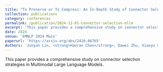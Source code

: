 ```yaml
---
title: "To Preserve or To Compress: An In-Depth Study of Connector Selection in Multimodal Large Language Models"
collection: publications
category: conferences
permalink: /publication/2024-12-01-connector-selection-mllm
excerpt: 'This paper provides a comprehensive study on connector selection strategies in Multimodal Large Language Models.'
date: 2024
venue: 'EMNLP 2024 Main'
paperurl: 'https://arxiv.org/abs/2410.06765'
Authors: 'Junyan Lin, <strong>Haoran Chen</strong>, Dawei Zhu, Xiaoyu Shen'
---
```


This paper provides a comprehensive study on connector selection strategies in Multimodal Large Language Models.
